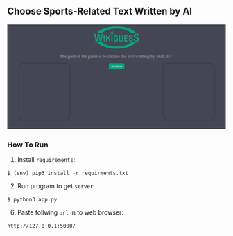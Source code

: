 ## Choose Sports-Related Text Written by AI
![example](https://github.com/randyydoo/WikiGuess/blob/main/gif/example.gif?raw=true)

### How To Run 
1. Install `requirements`:
```
$ (env) pip3 install -r requirments.txt
```

2. Run program to get `server`:
```
$ python3 app.py
```
6. Paste follwing `url` in to web browser:
```
http://127.0.0.1:5000/
```
